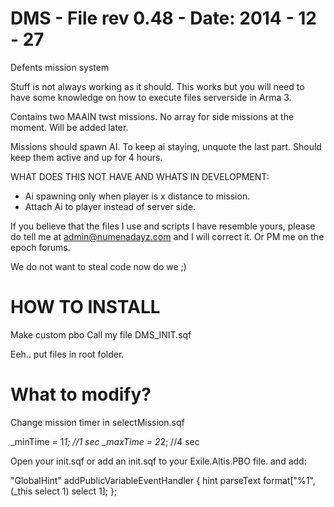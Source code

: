 DMS - File rev 0.48 - Date: 2014 - 12 - 27
===

Defents mission system

Stuff is not always working as it should. This works but you will need to have some knowledge on how to
execute files serverside in Arma 3.

Contains two MAAIN twst missions. No array for side missions at the moment. Will be added later. 

Missions should spawn AI. To keep ai staying, unquote the last part. Should keep them active and up for 4 hours.


WHAT DOES THIS NOT HAVE AND WHATS IN DEVELOPMENT:

- Ai spawning only when player is x distance to mission.
- Attach Ai to player instead of server side.


If you believe that the files I use and scripts I have resemble yours, please do tell me at 
admin@numenadayz.com and I will correct it. Or PM me on the epoch forums.

We do not want to steal code now do we ;)


HOW TO INSTALL
===

Make custom pbo
Call my file DMS_INIT.sqf

Eeh.. put files in root folder.


What to modify?
===

Change mission timer in selectMission.sqf

_minTime = 1*1; //1 sec
_maxTime = 2*2; //4 sec


Open your init.sqf or add an init.sqf to your Exile.Altis.PBO file. and add:


"GlobalHint" addPublicVariableEventHandler {
	hint parseText format["%1", (_this select 1) select 1];
};